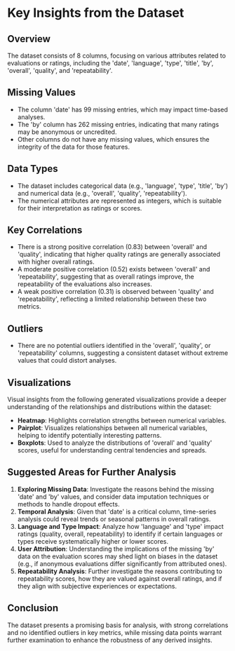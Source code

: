 # Key Insights from the Dataset

## Overview
The dataset consists of 8 columns, focusing on various attributes related to evaluations or ratings, including the 'date', 'language', 'type', 'title', 'by', 'overall', 'quality', and 'repeatability'.

## Missing Values
- The column 'date' has 99 missing entries, which may impact time-based analyses.
- The 'by' column has 262 missing entries, indicating that many ratings may be anonymous or uncredited.
- Other columns do not have any missing values, which ensures the integrity of the data for those features.

## Data Types
- The dataset includes categorical data (e.g., 'language', 'type', 'title', 'by') and numerical data (e.g., 'overall', 'quality', 'repeatability').
- The numerical attributes are represented as integers, which is suitable for their interpretation as ratings or scores.

## Key Correlations
- There is a strong positive correlation (0.83) between 'overall' and 'quality', indicating that higher quality ratings are generally associated with higher overall ratings.
- A moderate positive correlation (0.52) exists between 'overall' and 'repeatability', suggesting that as overall ratings improve, the repeatability of the evaluations also increases.
- A weak positive correlation (0.31) is observed between 'quality' and 'repeatability', reflecting a limited relationship between these two metrics.

## Outliers
- There are no potential outliers identified in the 'overall', 'quality', or 'repeatability' columns, suggesting a consistent dataset without extreme values that could distort analyses.

## Visualizations
Visual insights from the following generated visualizations provide a deeper understanding of the relationships and distributions within the dataset:
- **Heatmap**: Highlights correlation strengths between numerical variables.
- **Pairplot**: Visualizes relationships between all numerical variables, helping to identify potentially interesting patterns.
- **Boxplots**: Used to analyze the distributions of 'overall' and 'quality' scores, useful for understanding central tendencies and spreads.

## Suggested Areas for Further Analysis
1. **Exploring Missing Data**: Investigate the reasons behind the missing 'date' and 'by' values, and consider data imputation techniques or methods to handle dropout effects.
2. **Temporal Analysis**: Given that 'date' is a critical column, time-series analysis could reveal trends or seasonal patterns in overall ratings.
3. **Language and Type Impact**: Analyze how 'language' and 'type' impact ratings (quality, overall, repeatability) to identify if certain languages or types receive systematically higher or lower scores.
4. **User Attribution**: Understanding the implications of the missing 'by' data on the evaluation scores may shed light on biases in the dataset (e.g., if anonymous evaluations differ significantly from attributed ones).
5. **Repeatability Analysis**: Further investigate the reasons contributing to repeatability scores, how they are valued against overall ratings, and if they align with subjective experiences or expectations.

## Conclusion
The dataset presents a promising basis for analysis, with strong correlations and no identified outliers in key metrics, while missing data points warrant further examination to enhance the robustness of any derived insights.